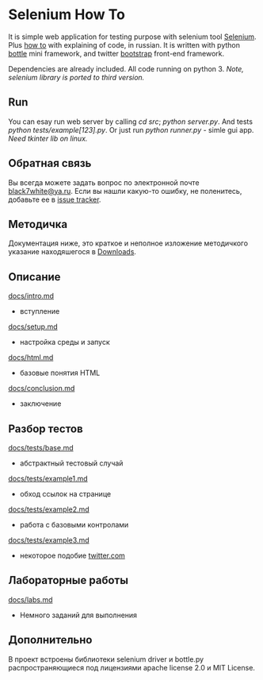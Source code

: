 Selenium How To
===============

It is simple web application for testing purpose with selenium tool [Selenium](http://seleniumhq.org/). Plus [how to](https://bitbucket.org/b7w/seleniumhowto/src/default/docs) with explaining of code, in russian. It is written with python [bottle](http://bottlepy.org/) mini framework, and twitter [bootstrap](http://twitter.github.com/bootstrap/) front-end framework.

Dependencies are already included. All code running on python 3. *Note, selenium library is ported to third version.*


Run
---
You can esay run web server by calling *cd src*; *python server.py*. And tests *python tests/example[123].py*. Or just run *python runner.py* - simle gui app. *Need tkinter lib on linux.*


Обратная связь
---------------
Вы всегда можете задать вопрос по электронной почте [black7white@ya.ru](mailto:black7white@ya.ru).
Если вы нашли какую-то ошибку, не поленитесь, добавьте ее в [issue tracker](https://bitbucket.org/b7w/seleniumhowto/issues?status=new&status=open).


Методичка
---------
Документация ниже, это краткое и неполное изложение методичкого указание находяшегося в [Downloads](https://bitbucket.org/b7w/seleniumhowto/downloads).


Описание
--------
[docs/intro.md](https://bitbucket.org/b7w/seleniumhowto/src/default/docs/intro.md)
 - вступление

[docs/setup.md](https://bitbucket.org/b7w/seleniumhowto/src/default/docs/setup.md)
 - настройка среды и запуск

[docs/html.md](https://bitbucket.org/b7w/seleniumhowto/src/default/docs/html.md)
 - базовые понятия HTML

[docs/conclusion.md](https://bitbucket.org/b7w/seleniumhowto/src/default/docs/conclusion.md)
 - заключение


Разбор тестов
-------------
[docs/tests/base.md](https://bitbucket.org/b7w/seleniumhowto/src/default/docs/tests/base.md)
 - абстрактный тестовый случай

[docs/tests/example1.md](https://bitbucket.org/b7w/seleniumhowto/src/default/docs/tests/example1.md)
 - обход ссылок на странице

[docs/tests/example2.md](https://bitbucket.org/b7w/seleniumhowto/src/default/docs/tests/example2.md)
 - работа с базовыми контролами

[docs/tests/example3.md](https://bitbucket.org/b7w/seleniumhowto/src/default/docs/tests/example3.md)
 - некоторое подобие [twitter.com](https://twitter.com)


Лабораторные работы
-------------------
[docs/labs.md](https://bitbucket.org/b7w/seleniumhowto/src/default/docs/labs.md)
 - Немного заданий для выполнения


Дополнительно
-------------
В проект встроены библиотеки selenium driver и bottle.py распространяющиеся под лицензиями apache license 2.0 и MIT License.